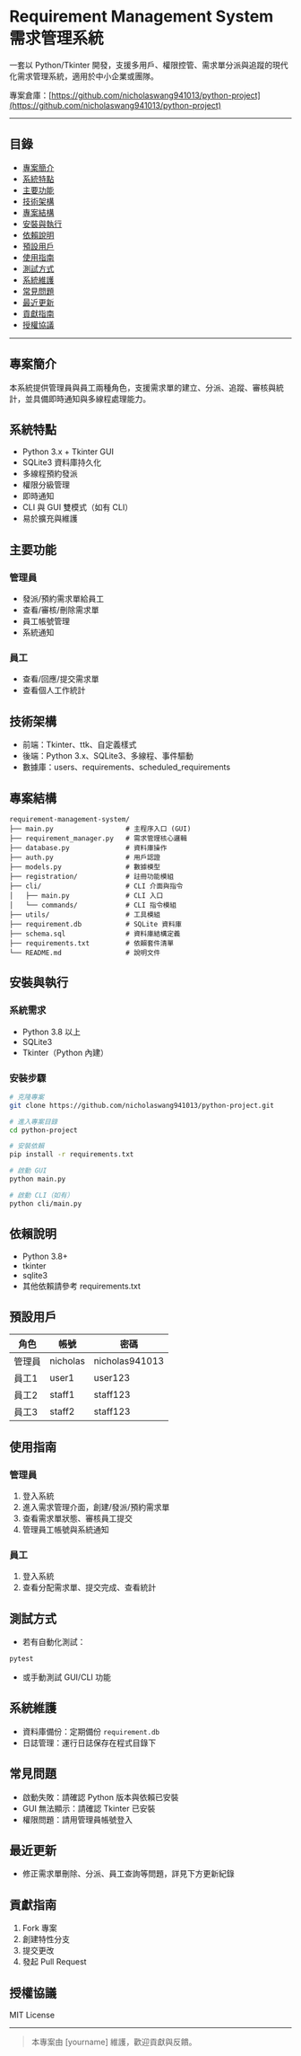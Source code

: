 # Requirement Management System 需求管理系統

一套以 Python/Tkinter 開發，支援多用戶、權限控管、需求單分派與追蹤的現代化需求管理系統，適用於中小企業或團隊。

專案倉庫：[https://github.com/nicholaswang941013/python-project](https://github.com/nicholaswang941013/python-project)

---

## 目錄
- [專案簡介](#專案簡介)
- [系統特點](#系統特點)
- [主要功能](#主要功能)
- [技術架構](#技術架構)
- [專案結構](#專案結構)
- [安裝與執行](#安裝與執行)
- [依賴說明](#依賴說明)
- [預設用戶](#預設用戶)
- [使用指南](#使用指南)
- [測試方式](#測試方式)
- [系統維護](#系統維護)
- [常見問題](#常見問題)
- [最近更新](#最近更新)
- [貢獻指南](#貢獻指南)
- [授權協議](#授權協議)

---

## 專案簡介
本系統提供管理員與員工兩種角色，支援需求單的建立、分派、追蹤、審核與統計，並具備即時通知與多線程處理能力。

## 系統特點
- Python 3.x + Tkinter GUI
- SQLite3 資料庫持久化
- 多線程預約發派
- 權限分級管理
- 即時通知
- CLI 與 GUI 雙模式（如有 CLI）
- 易於擴充與維護

## 主要功能
### 管理員
- 發派/預約需求單給員工
- 查看/審核/刪除需求單
- 員工帳號管理
- 系統通知

### 員工
- 查看/回應/提交需求單
- 查看個人工作統計

## 技術架構
- 前端：Tkinter、ttk、自定義樣式
- 後端：Python 3.x、SQLite3、多線程、事件驅動
- 數據庫：users、requirements、scheduled_requirements

## 專案結構
```
requirement-management-system/
├── main.py                  # 主程序入口 (GUI)
├── requirement_manager.py   # 需求管理核心邏輯
├── database.py              # 資料庫操作
├── auth.py                  # 用戶認證
├── models.py                # 數據模型
├── registration/            # 註冊功能模組
├── cli/                     # CLI 介面與指令
│   ├── main.py              # CLI 入口
│   └── commands/            # CLI 指令模組
├── utils/                   # 工具模組
├── requirement.db           # SQLite 資料庫
├── schema.sql               # 資料庫結構定義
├── requirements.txt         # 依賴套件清單
└── README.md                # 說明文件
```

## 安裝與執行
### 系統需求
- Python 3.8 以上
- SQLite3
- Tkinter（Python 內建）

### 安裝步驟
```bash
# 克隆專案
git clone https://github.com/nicholaswang941013/python-project.git

# 進入專案目錄
cd python-project

# 安裝依賴
pip install -r requirements.txt

# 啟動 GUI
python main.py

# 啟動 CLI（如有）
python cli/main.py
```

## 依賴說明
- Python 3.8+
- tkinter
- sqlite3
- 其他依賴請參考 requirements.txt

## 預設用戶
| 角色   | 帳號         | 密碼           |
|--------|--------------|----------------|
| 管理員 | nicholas     | nicholas941013 |
| 員工1  | user1        | user123        |
| 員工2  | staff1       | staff123       |
| 員工3  | staff2       | staff123       |

## 使用指南
### 管理員
1. 登入系統
2. 進入需求管理介面，創建/發派/預約需求單
3. 查看需求單狀態、審核員工提交
4. 管理員工帳號與系統通知

### 員工
1. 登入系統
2. 查看分配需求單、提交完成、查看統計

## 測試方式
- 若有自動化測試：
```bash
pytest
```
- 或手動測試 GUI/CLI 功能

## 系統維護
- 資料庫備份：定期備份 `requirement.db`
- 日誌管理：運行日誌保存在程式目錄下

## 常見問題
- 啟動失敗：請確認 Python 版本與依賴已安裝
- GUI 無法顯示：請確認 Tkinter 已安裝
- 權限問題：請用管理員帳號登入

## 最近更新
- 修正需求單刪除、分派、員工查詢等問題，詳見下方更新紀錄

## 貢獻指南
1. Fork 專案
2. 創建特性分支
3. 提交更改
4. 發起 Pull Request

## 授權協議
MIT License

---

> 本專案由 [yourname] 維護，歡迎貢獻與反饋。